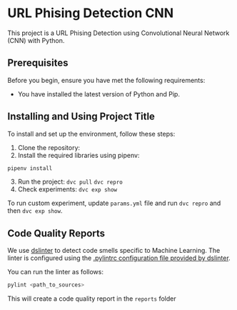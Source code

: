 # URL Phising Detection CNN

This project is a URL Phising Detection using Convolutional Neural Network (CNN) with Python.

## Prerequisites

Before you begin, ensure you have met the following requirements:

* You have installed the latest version of Python and Pip.

## Installing and Using Project Title

To install and set up the environment, follow these steps:

1. Clone the repository:
2. Install the required libraries using pipenv:
```bash
pipenv install
```
3. Run the project:
```dvc pull```
```dvc repro```
4. Check experiments:
```dvc exp show```

To run custom experiment, update ```params.yml``` file and run  ```dvc repro``` and then ```dvc exp show```.


## Code Quality Reports

We use [dslinter](https://github.com/SERG-Delft/dslinter) to detect code smells specific to Machine Learning.
The linter is configured using the [.pylintrc configuration file provided by dslinter](https://github.com/Hynn01/dslinter/blob/main/docs/pylint-configuration-examples/pylintrc-with-only-dslinter-settings/.pylintrc).

You can run the linter as follows:
```bash
pylint <path_to_sources>
```

This will create a code quality report in the `reports` folder
